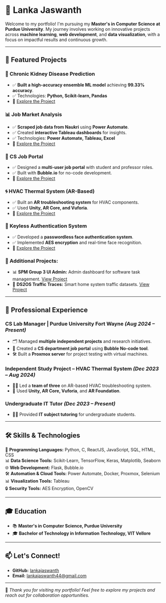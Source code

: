 # 🎯 Lanka Jaswanth 



Welcome to my portfolio! I'm pursuing my **Master's in Computer Science at Purdue University**. My journey involves working on innovative projects across **machine learning**, **web development**, and **data visualization**, with a focus on impactful results and continuous growth.

---

## 🚀 Featured Projects

### 🌟 Chronic Kidney Disease Prediction
- ✅ **Built a high-accuracy ensemble ML model** achieving **99.33% accuracy**. 
- ✅ Technologies: **Python, Scikit-learn, Pandas**
- 🎯 [Explore the Project](https://github.com/lankajaswanth/Chronic-kidney-disease-prediction)

### 📊 Job Market Analysis 
- ✅ **Scraped job data from Naukri** using **Power Automate**. 
- ✅ Created **interactive Tableau dashboards** for insights.
- ✅ Technologies: **Power Automate, Tableau, Excel**
- 🎯 [Explore the Project](https://github.com/lankajaswanth/Job-Market-Analysis-2.0)

### 💼 CS Job Portal
- ✅ Designed a **multi-user job portal** with student and professor roles.
- ✅ Built with **Bubble.io** for no-code development.
- 🎯 [Explore the Project](https://github.com/lankajaswanth/CS-JOB-PORTAL-)

### 🌀 HVAC Thermal System (AR-Based)
- ✅ Built an **AR troubleshooting system** for HVAC components.
- ✅ Used **Unity, AR Core, and Vuforia**.
- 🎯 [Explore the Project](https://github.com/lankajaswanth/HVAC-THERMAL-SYSTEM)

### 🔐 Keyless Authentication System
- ✅ Developed a **passwordless face authentication system**.
- ✅ Implemented **AES encryption** and real-time face recognition.
- 🎯 [Explore the Project](https://github.com/lankajaswanth/Keyless_Authentication)

### 🎯 Additional Projects:
- 📊 **SPM Group 3 UI Admin:** Admin dashboard for software task management. [View Project](https://github.com/lankajaswanth/SPM-Group3-UI-Admin)
- 📡 **DS2OS Traffic Traces:** Smart home system traffic datasets. [View Project](https://github.com/lankajaswanth/DS2OS-TRAFFIC-TRACES)

---

## 💼 Professional Experience
### **CS Lab Manager** | Purdue University Fort Wayne *(Aug 2024 – Present)*
- 🗂️ Managed **multiple independent projects** and research initiatives.
- 🧩 Created a **CS department job portal** using **Bubble No-code tool**.
- 🛠️ Built a **Proxmox server** for project testing with virtual machines.

### **Independent Study Project – HVAC Thermal System** *(Dec 2023 – Aug 2024)*
- 👨‍💻 Led a **team of three** on AR-based HVAC troubleshooting system.
- 🎯 Used **Unity, AR Core, Vuforia**, and **AR Foundation**.

### **Undergraduate IT Tutor** *(Dec 2023 – Present)*
- 🧑‍🏫 Provided **IT subject tutoring** for undergraduate students.

---

## 🛠️ Skills & Technologies

🎯 **Programming Languages:** Python, C, ReactJS, JavaScript, SQL, HTML, CSS  
📊 **Data Science Tools:** Scikit-Learn, TensorFlow, Keras, Matplotlib, Seaborn  
🌐 **Web Development:** Flask, Bubble.io  
🛠️ **Automation & Cloud Tools:** Power Automate, Docker, Proxmox, Selenium  
📊 **Visualization Tools:** Tableau  
🔒 **Security Tools:** AES Encryption, OpenCV  

---

## 🎓 Education
- 📚 **Master's in Computer Science, Purdue University**
- 🎓 **Bachelor of Technology in Information Technology, VIT Vellore**

---

## 📫 Let's Connect!
- **GitHub:** [lankajaswanth](https://github.com/lankajaswanth)
- **Email:** [lankajaswanth44@gmail.com](mailto:lankajaswanth44@gmail.com)
---

🚀 *Thank you for visiting my portfolio! Feel free to explore my projects and reach out for collaboration opportunities.*

